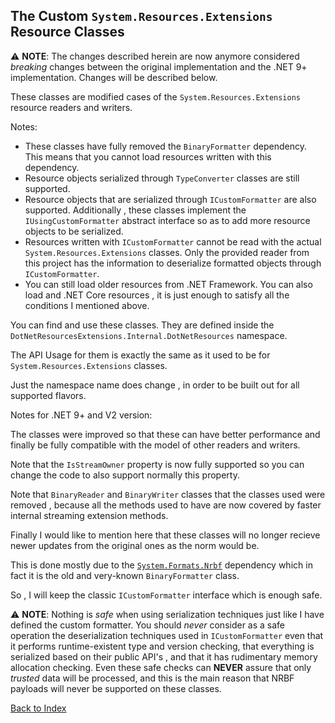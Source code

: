## The Custom `System.Resources.Extensions` Resource Classes

:warning: __NOTE__: The changes described herein are now anymore considered _breaking_ changes between the original 
implementation and the .NET 9+ implementation. Changes will be described below.

These classes are modified cases of the `System.Resources.Extensions` resource readers and writers.

Notes:
- These classes have fully removed the `BinaryFormatter` dependency. This means that you cannot 
load resources written with this dependency.
- Resource objects serialized through `TypeConverter` classes are still supported.
- Resource objects that are serialized through `ICustomFormatter` are also supported.
Additionally , these classes implement the `IUsingCustomFormatter` abstract interface so as to add more resource objects to be serialized.
- Resources written with `ICustomFormatter` cannot be read with the actual `System.Resources.Extensions` classes.
Only the provided reader from this project has the information to deserialize formatted objects through `ICustomFormatter`.
- You can still load older resources from .NET Framework. You can also load and .NET Core resources , 
it is just enough to satisfy all the conditions I mentioned above.

You can find and use these classes. 
They are defined inside the `DotNetResourcesExtensions.Internal.DotNetResources` namespace.

The API Usage for them is exactly the same as it used to be for `System.Resources.Extensions` classes.

Just the namespace name does change , in order to be built out for all supported flavors.

Notes for .NET 9+ and V2 version:

The classes were improved so that these can have better performance and finally be fully compatible
with the model of other readers and writers.

Note that the `IsStreamOwner` property is now fully supported so you can change the code 
to also support normally this property.

Note that `BinaryReader` and `BinaryWriter` classes that the classes used were removed , because all the
methods used to have are now covered by faster internal streaming extension methods.

Finally I would like to mention here that these classes will no longer recieve newer updates from the original
ones as the norm would be.

This is done mostly due to the [`System.Formats.Nrbf`](https://nuget.org/packages/System.Formats.Nrbf) dependency which in fact
it is the old and very-known `BinaryFormatter` class. 

So , I will keep the classic `ICustomFormatter` interface which is enough safe.

:warning: __NOTE__: Nothing is _safe_ when using serialization techniques just like I have defined the
custom formatter. You should _never_ consider as a safe operation the deserialization techniques used
in `ICustomFormatter` even that it performs runtime-existent type and version checking,
that everything is serialized based on their public API's , and that it has rudimentary memory allocation checking.
Even these safe checks can __NEVER__ assure that only _trusted_ data will be processed,
and this is the main reason that NRBF payloads will never be supported on these classes.

 
[Back to Index](https://github.com/mdcdi1315/dotnetresourcesextensions/blob/master/Docs/Main.md)